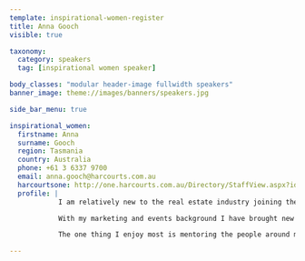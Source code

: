 ```yaml
---
template: inspirational-women-register
title: Anna Gooch
visible: true

taxonomy:
  category: speakers
  tag: [inspirational women speaker]

body_classes: "modular header-image fullwidth speakers"
banner_image: theme://images/banners/speakers.jpg

side_bar_menu: true

inspirational_women:
  firstname: Anna
  surname: Gooch
  region: Tasmania
  country: Australia
  phone: +61 3 6337 9700
  email: anna.gooch@harcourts.com.au
  harcourtsone: http://one.harcourts.com.au/Directory/StaffView.aspx?id=28161
  profile: |
            I am relatively new to the real estate industry joining the Harcourts Tasmania team in 2014 as State Executive Administrator. I work closely with CEO Tony Morrison and the entire state team. I act as support for the 22 Harcourts office’s throughout Tasmania and coordinate the statewide events. I am also the Harcourts Foundation Ambassador for Tasmanian.

            With my marketing and events background I have brought new ideas to the team and I love being part of a dynamic team and leading business. I live on a beautiful farm in northern Tasmania and enjoy the balance (juggle!) of farm, family (with two little people) and Harcourts.

            The one thing I enjoy most is mentoring the people around me – helping them to reach their personal and professional goals by being better tomorrow than they are today!

---
```

